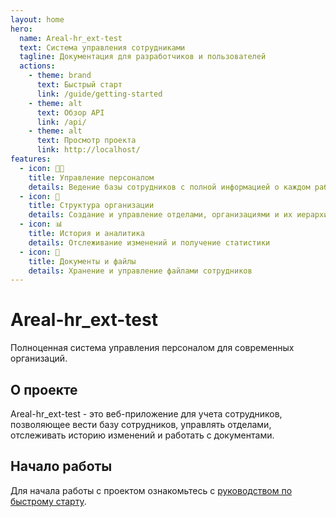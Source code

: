 ```yaml
---
layout: home
hero:
  name: Areal-hr_ext-test
  text: Система управления сотрудниками
  tagline: Документация для разработчиков и пользователей
  actions:
    - theme: brand
      text: Быстрый старт
      link: /guide/getting-started
    - theme: alt
      text: Обзор API
      link: /api/
    - theme: alt
      text: Просмотр проекта
      link: http://localhost/
features:
  - icon: 🧑‍💼
    title: Управление персоналом
    details: Ведение базы сотрудников с полной информацией о каждом работнике
  - icon: 🏢
    title: Структура организации
    details: Создание и управление отделами, организациями и их иерархией
  - icon: 📊
    title: История и аналитика
    details: Отслеживание изменений и получение статистики
  - icon: 📄
    title: Документы и файлы
    details: Хранение и управление файлами сотрудников
---
```


# Areal-hr_ext-test

Полноценная система управления персоналом для современных организаций.

## О проекте

Areal-hr_ext-test - это веб-приложение для учета сотрудников, позволяющее вести базу сотрудников,
управлять отделами, отслеживать историю изменений и работать с документами.

## Начало работы

Для начала работы с проектом ознакомьтесь с [руководством по быстрому старту](/guide/getting-started).